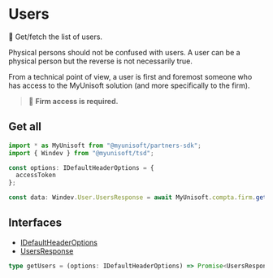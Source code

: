 # Users
📢 Get/fetch the list of users.

Physical persons should not be confused with users. A user can be a physical person but the reverse is not necessarily true.

From a technical point of view, a user is first and foremost someone who has access to the MyUnisoft solution (and more specifically to the firm).

> 📌 **Firm access is required.**

## Get all
```ts
import * as MyUnisoft from "@myunisoft/partners-sdk";
import { Windev } from "@myunisoft/tsd";

const options: IDefaultHeaderOptions = {
  accessToken
};

const data: Windev.User.UsersResponse = await MyUnisoft.compta.firm.getUsers(options);
```

## Interfaces
- [IDefaultHeaderOptions](../../../interfaces/common.md)
- [UsersResponse](https://github.com/MyUnisoft/tsd/blob/main/types/windev/user.d.ts#L49)

```ts
type getUsers = (options: IDefaultHeaderOptions) => Promise<UsersResponse>;
```
